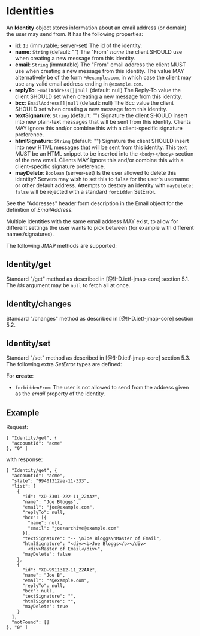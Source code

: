 # Identities

An **Identity** object stores information about an email address (or domain) the user may send from. It has the following properties:

- **id**: `Id` (immutable; server-set)
  The id of the identity.
- **name**: `String` (default: "")
  The "From" *name* the client SHOULD use when creating a new message from this identity.
- **email**: `String` (immutable)
  The "From" email address the client MUST use when creating a new message from this identity. The value MAY alternatively be of the form `*@example.com`, in which case the client may use any valid email address ending in `@example.com`.
- **replyTo**: `EmailAddress[]|null` (default: null)
  The Reply-To value the client SHOULD set when creating a new message from this identity.
- **bcc**: `EmailAddress[]|null` (default: null)
  The Bcc value the client SHOULD set when creating a new message from this identity.
- **textSignature**: `String` (default: "")
  Signature the client SHOULD insert into new plain-text messages that will be sent from this identity. Clients MAY ignore this and/or combine this with a client-specific signature preference.
- **htmlSignature**: `String` (default: "")
  Signature the client SHOULD insert into new HTML messages that will be sent from this identity. This text MUST be an HTML snippet to be inserted into the `<body></body>` section of the new email. Clients MAY ignore this and/or combine this with a client-specific signature preference.
- **mayDelete**: `Boolean` (server-set)
  Is the user allowed to delete this identity? Servers may wish to set this to `false` for the user's username or other default address. Attempts to destroy an identity with `mayDelete: false` will be rejected with a standard `forbidden` SetError.

See the "Addresses" header form description in the Email object for the definition of *EmailAddress*.

Multiple identities with the same email address MAY exist, to allow for different settings the user wants to pick between (for example with different names/signatures).

The following JMAP methods are supported:

## Identity/get

Standard "/get" method as described in [@!I-D.ietf-jmap-core] section 5.1. The *ids* argument may be `null` to fetch all at once.

## Identity/changes

Standard "/changes" method as described in [@!I-D.ietf-jmap-core] section 5.2.

## Identity/set

Standard "/set" method as described in [@!I-D.ietf-jmap-core] section 5.3. The following extra *SetError* types are defined:

For **create**:

- `forbiddenFrom`: The user is not allowed to send from the address given as
  the *email* property of the identity.

## Example

Request:

    [ "Identity/get", {
      "accountId": "acme"
    }, "0" ]

with response:

    [ "Identity/get", {
      "accountId": "acme",
      "state": "99401312ae-11-333",
      "list": [
        {
          "id": "XD-3301-222-11_22AAz",
          "name": "Joe Bloggs",
          "email": "joe@example.com",
          "replyTo": null,
          "bcc": [{
            "name": null,
            "email": "joe+archive@example.com"
          }],
          "textSignature": "-- \nJoe Bloggs\nMaster of Email",
          "htmlSignature": "<div><b>Joe Bloggs</b></div>
            <div>Master of Email</div>",
          "mayDelete": false
        },
        {
          "id": "XD-9911312-11_22AAz",
          "name": "Joe B",
          "email": "*@example.com",
          "replyTo": null,
          "bcc": null,
          "textSignature": "",
          "htmlSignature": "",
          "mayDelete": true
        }
      ],
      "notFound": []
    }, "0" ]

